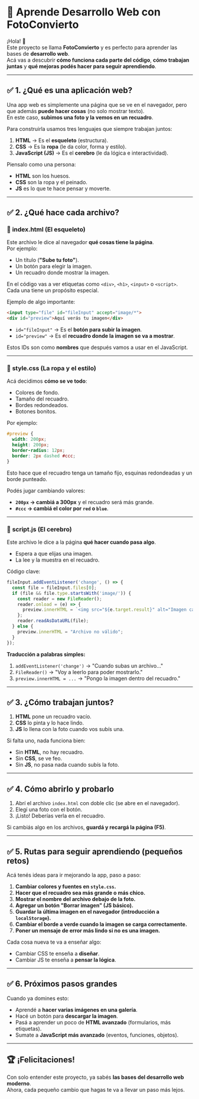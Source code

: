 # 📘 Aprende Desarrollo Web con FotoConvierto

¡Hola! 👋  
Este proyecto se llama **FotoConvierto** y es perfecto para aprender las bases de **desarrollo web**.  
Acá vas a descubrir **cómo funciona cada parte del código**, **cómo trabajan juntas** y **qué mejoras podés hacer para seguir aprendiendo**.

---

## ✅ 1. ¿Qué es una aplicación web?

Una app web es simplemente una página que se ve en el navegador, pero que además **puede hacer cosas** (no solo mostrar texto).  
En este caso, **subimos una foto y la vemos en un recuadro**.

Para construirla usamos tres lenguajes que siempre trabajan juntos:

1. **HTML** → Es el **esqueleto** (estructura).  
2. **CSS** → Es la **ropa** (le da color, forma y estilo).  
3. **JavaScript (JS)** → Es el **cerebro** (le da lógica e interactividad).

Piensalo como una persona:  
- **HTML** son los huesos.  
- **CSS** son la ropa y el peinado.  
- **JS** es lo que te hace pensar y moverte.

---

## ✅ 2. ¿Qué hace cada archivo?

### 📄 **index.html** (El esqueleto)
Este archivo le dice al navegador **qué cosas tiene la página**.  
Por ejemplo:

- Un título (**"Sube tu foto"**).  
- Un botón para elegir la imagen.  
- Un recuadro donde mostrar la imagen.

En el código vas a ver etiquetas como `<div>`, `<h1>`, `<input>` o `<script>`.  
Cada una tiene un propósito especial.

Ejemplo de algo importante:  
```html
<input type="file" id="fileInput" accept="image/*">
<div id="preview">Aquí verás tu imagen</div>
```
- `id="fileInput"` → Es el **botón para subir la imagen**.  
- `id="preview"` → Es el **recuadro donde la imagen se va a mostrar**.

Estos IDs son como **nombres** que después vamos a usar en el JavaScript.

---

### 🎨 **style.css** (La ropa y el estilo)
Acá decidimos **cómo se ve todo**:  
- Colores de fondo.  
- Tamaño del recuadro.  
- Bordes redondeados.  
- Botones bonitos.

Por ejemplo:  
```css
#preview {
  width: 200px;
  height: 200px;
  border-radius: 12px;
  border: 2px dashed #ccc;
}
```
Esto hace que el recuadro tenga un tamaño fijo, esquinas redondeadas y un borde punteado.

Podés jugar cambiando valores:  
- **`200px` → cambiá a 300px** y el recuadro será más grande.  
- **`#ccc` → cambiá el color por `red` o `blue`**.

---

### 🧠 **script.js** (El cerebro)
Este archivo le dice a la página **qué hacer cuando pasa algo**.

- Espera a que elijas una imagen.  
- La lee y la muestra en el recuadro.  

Código clave:
```javascript
fileInput.addEventListener('change', () => {
  const file = fileInput.files[0];
  if (file && file.type.startsWith('image/')) {
    const reader = new FileReader();
    reader.onload = (e) => {
      preview.innerHTML = `<img src="${e.target.result}" alt="Imagen cargada">`;
    };
    reader.readAsDataURL(file);
  } else {
    preview.innerHTML = "Archivo no válido";
  }
});
```
**Traducción a palabras simples:**  
1. `addEventListener('change')` → "Cuando subas un archivo..."  
2. `FileReader()` → "Voy a leerlo para poder mostrarlo."  
3. `preview.innerHTML = ...` → "Pongo la imagen dentro del recuadro."

---

## ✅ 3. ¿Cómo trabajan juntos?

1. **HTML** pone un recuadro vacío.  
2. **CSS** lo pinta y lo hace lindo.  
3. **JS** lo llena con la foto cuando vos subís una.

Si falta uno, nada funciona bien:  
- Sin **HTML**, no hay recuadro.  
- Sin **CSS**, se ve feo.  
- Sin **JS**, no pasa nada cuando subís la foto.

---

## ✅ 4. Cómo abrirlo y probarlo

1. Abrí el archivo `index.html` con doble clic (se abre en el navegador).  
2. Elegí una foto con el botón.  
3. ¡Listo! Deberías verla en el recuadro.

Si cambiás algo en los archivos, **guardá y recargá la página (F5)**.

---

## ✅ 5. Rutas para seguir aprendiendo (pequeños retos)

Acá tenés ideas para ir mejorando la app, paso a paso:

1. **Cambiar colores y fuentes en `style.css`.**  
2. **Hacer que el recuadro sea más grande o más chico.**  
3. **Mostrar el nombre del archivo debajo de la foto.**  
4. **Agregar un botón "Borrar imagen" (JS básico).**  
5. **Guardar la última imagen en el navegador (introducción a `localStorage`).**  
6. **Cambiar el borde a verde cuando la imagen se carga correctamente.**  
7. **Poner un mensaje de error más lindo si no es una imagen.**

Cada cosa nueva te va a enseñar algo:  
- Cambiar CSS te enseña a **diseñar**.  
- Cambiar JS te enseña a **pensar la lógica**.

---

## ✅ 6. Próximos pasos grandes

Cuando ya domines esto:  
- Aprendé a **hacer varias imágenes en una galería**.  
- Hacé un botón para **descargar la imagen**.  
- Pasá a aprender un poco de **HTML avanzado** (formularios, más etiquetas).  
- Sumate a **JavaScript más avanzado** (eventos, funciones, objetos).

---

## 🏆 ¡Felicitaciones!

Con solo entender este proyecto, ya sabés **las bases del desarrollo web moderno**.  
Ahora, cada pequeño cambio que hagas te va a llevar un paso más lejos.

